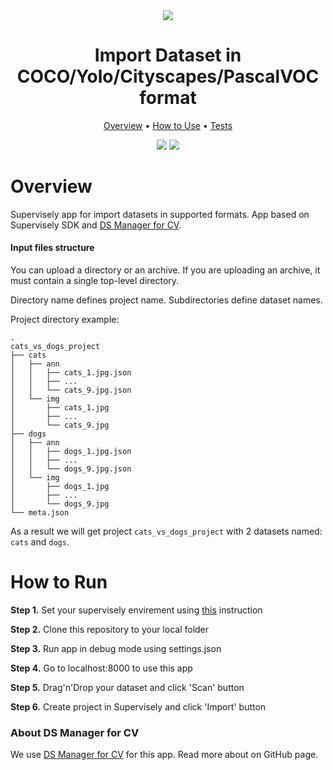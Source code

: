 <div align="center" markdown>

<img src="https://i.ibb.co/LkNcFxR/DS-MANAGER-SLY.png"/>

# Import Dataset in COCO/Yolo/Cityscapes/PascalVOC format

<p align="center">
  <a href="#Overview">Overview</a> •
  <a href="#How-to-Use">How to Use</a> •
  <a href="#Test">Tests</a>
</p>

[![](https://img.shields.io/badge/supervisely-ecosystem-brightgreen)](https://https://supervisely.com/)
[![](https://img.shields.io/badge/slack-chat-green.svg?logo=slack)](https://supervise.ly/slack)

</div>

# Overview

Supervisely app for import datasets in supported formats. App based on Supervisely SDK and [DS Manager for CV](https://github.com/erastov-alex/sly-convert).

#### Input files structure

You can upload a directory or an archive. If you are uploading an archive, it must contain a single top-level directory.

Directory name defines project name. Subdirectories define dataset names.

Project directory example:

```
.
cats_vs_dogs_project
├── cats
│   ├── ann
│   │   ├── cats_1.jpg.json
│   │   ├── ...
│   │   └── cats_9.jpg.json
│   └── img
│       ├── cats_1.jpg
│       ├── ...
│       └── cats_9.jpg
├── dogs
│   ├── ann
│   │   ├── dogs_1.jpg.json
│   │   ├── ...
│   │   └── dogs_9.jpg.json
│   └── img
│       ├── dogs_1.jpg
│       ├── ...
│       └── dogs_9.jpg
└── meta.json
```

As a result we will get project `cats_vs_dogs_project` with 2 datasets named: `cats` and `dogs`.

# How to Run

**Step 1.** Set your supervisely envirement using [this](https://developer.supervisely.com/getting-started/environment-variables) instruction

**Step 2.** Clone this repository to your local folder

**Step 3.** Run app in debug mode using settings.json

**Step 4.** Go to localhost:8000 to use this app

**Step 5.** Drag'n'Drop your dataset and click 'Scan' button

**Step 6.** Create project in Supervisely and click 'Import' button

### About DS Manager for CV

We use [DS Manager for CV](https://github.com/erastov-alex/sly-convert) for this app. Read more about on GitHub page.
